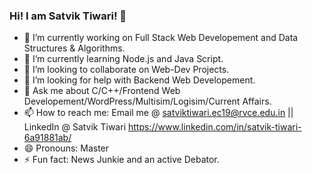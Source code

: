 ### Hi! I am Satvik Tiwari! 👋

- 🔭 I’m currently working on Full Stack Web Developement and Data Structures & Algorithms.
- 🌱 I’m currently learning Node.js and Java Script.
- 👯 I’m looking to collaborate on Web-Dev Projects.
- 🤔 I’m looking for help with Backend Web Developement.
- 💬 Ask me about C/C++/Frontend Web Developement/WordPress/Multisim/Logisim/Current Affairs.
- 📫 How to reach me: Email me @ satviktiwari.ec19@rvce.edu.in || LinkedIn @ Satvik Tiwari https://www.linkedin.com/in/satvik-tiwari-6a91881ab/
- 😄 Pronouns: Master
- ⚡ Fun fact: News Junkie and an active Debator.

